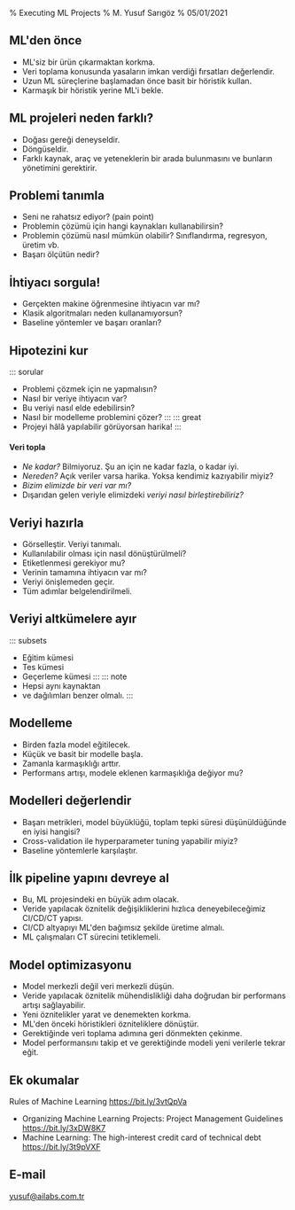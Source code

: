 % Executing ML Projects
% M. Yusuf Sarıgöz
% 05/01/2021

## ML'den önce
- ML'siz bir ürün çıkarmaktan korkma.
- Veri toplama konusunda yasaların imkan verdiği fırsatları değerlendir.
- Uzun ML süreçlerine başlamadan önce basit bir höristik kullan.
- Karmaşık bir höristik yerine ML'i bekle.

## ML projeleri neden farklı?
- Doğası gereği deneyseldir.
- Döngüseldir.
- Farklı kaynak, araç ve yeteneklerin bir arada bulunmasını ve bunların yönetimini gerektirir.

## Problemi tanımla
- Seni ne rahatsız ediyor? (pain point)
- Problemin çözümü için hangi kaynakları kullanabilirsin?
- Problemin çözümü nasıl mümkün olabilir? Sınıflandırma, regresyon, üretim vb.
- Başarı ölçütün nedir?

## İhtiyacı sorgula!
- Gerçekten makine öğrenmesine ihtiyacın var mı?
- Klasik algoritmaları neden kullanamıyorsun?
- Baseline yöntemler ve başarı oranları?

## Hipotezini kur
::: sorular
- Problemi çözmek için ne yapmalısın?
- Nasıl bir veriye ihtiyacın var?
- Bu veriyi nasıl elde edebilirsin?
- Nasıl bir modelleme problemini çözer?
:::
::: great
- Projeyi hâlâ yapılabilir görüyorsan harika!
:::

#### Veri topla
- *Ne kadar?* Bilmiyoruz. Şu an için ne kadar fazla, o kadar iyi.
- *Nereden?* Açık veriler varsa harika. Yoksa kendimiz kazıyabilir miyiz?
- *Bizim elimizde bir veri var mı?*
- Dışarıdan gelen veriyle elimizdeki *veriyi nasıl birleştirebiliriz?*

## Veriyi hazırla
- Görselleştir. Veriyi tanımalı.
- Kullanılabilir olması için nasıl dönüştürülmeli?
- Etiketlenmesi gerekiyor mu?
- Verinin tamamına ihtiyacın var mı?
- Veriyi önişlemeden geçir.
- Tüm adımlar belgelendirilmeli.

## Veriyi altkümelere ayır
::: subsets
- Eğitim kümesi
- Tes kümesi
- Geçerleme kümesi
:::
::: note
- Hepsi aynı kaynaktan
- ve dağılımları benzer olmalı.
:::

## Modelleme
- Birden fazla model eğitilecek.
- Küçük ve basit bir modelle başla.
- Zamanla karmaşıklığı arttır.
- Performans artışı, modele eklenen karmaşıklığa değiyor mu?

## Modelleri değerlendir
- Başarı metrikleri, model büyüklüğü, toplam tepki süresi düşünüldüğünde en iyisi hangisi?
- Cross-validation ile hyperparameter tuning yapabilir miyiz?
- Baseline yöntemlerle karşılaştır.

## İlk pipeline yapını devreye al
- Bu, ML projesindeki en büyük adım olacak.
- Veride yapılacak öznitelik değişikliklerini hızlıca deneyebileceğimiz CI/CD/CT yapısı.
- CI/CD altyapıyı ML'den bağımsız şekilde üretime almalı.
- ML çalışmaları CT sürecini tetiklemeli.

## Model optimizasyonu
- Model merkezli değil veri merkezli düşün.
- Veride yapılacak öznitelik mühendislikliği daha doğrudan bir performans artışı sağlayabilir.
- Yeni öznitelikler yarat ve denemekten korkma.
- ML'den önceki höristikleri özniteliklere dönüştür.
- Gerektiğinde veri toplama adımına geri dönmekten çekinme.
- Model performansını takip et ve gerektiğinde modeli yeni verilerle tekrar eğit.

## Ek okumalar
Rules of Machine Learning https://bit.ly/3vtQpVa
- Organizing Machine Learning Projects: Project Management Guidelines https://bit.ly/3xDW8K7
- Machine Learning: The high-interest credit card of technical debt https://bit.ly/3t9pVXF

## E-mail
yusuf@ailabs.com.tr
